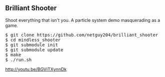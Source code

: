 Brilliant Shooter
-----------------

Shoot everything that isn't you. A particle system demo masquerading as a game.

<pre>
$ git clone https://github.com/netguy204/brilliant_shooter
$ cd mindless_shooter
$ git submodule init
$ git submodule update
$ make
$ ./run.sh
</pre>

http://youtu.be/BGViTXynnDk
